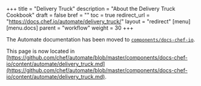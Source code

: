 +++
title = "Delivery Truck"
description = "About the Delivery Truck Cookbook"
draft = false
bref = ""
toc = true
redirect_url = "https://docs.chef.io/automate/delivery_truck/"
layout = "redirect"
[menu]
  [menu.docs]
    parent = "workflow"
    weight = 30
+++

The Automate documentation has been moved to [`components/docs-chef-io`](https://github.com/chef/automate/blob/master/components/docs-chef-io/).

This page is now located in [https://github.com/chef/automate/blob/master/components/docs-chef-io/content/automate/delivery_truck.md](https://github.com/chef/automate/blob/master/components/docs-chef-io/content/automate/delivery_truck.md).
